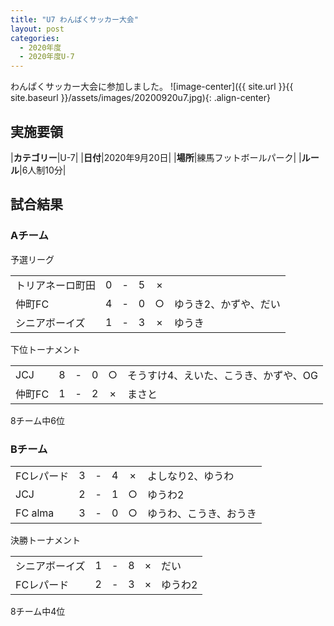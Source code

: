 ```yaml
---
title: "U7 わんぱくサッカー大会"
layout: post
categories:
  - 2020年度
  - 2020年度U-7
---
```


わんぱくサッカー大会に参加しました。
![image-center]({{ site.url }}{{ site.baseurl }}/assets/images/20200920u7.jpg){: .align-center}

## 実施要領

|**カテゴリー**|U-7|
|**日付**|2020年9月20日|
|**場所**|練馬フットボールパーク|
|**ルール**|6人制10分|


## 試合結果

### Aチーム

予選リーグ

|            |    |   |    |         |    |
|:-----------|:--:|:-:|:--:|:--:|:--------|
|トリアネーロ町田|    0| - |   5|×||
|仲町FC|    4| - |   0|○|ゆうき2、かずや、だい|
|シニアボーイズ|    1| - |   3|×|ゆうき|

下位トーナメント

|            |    |   |    |         |    |
|:-----------|:--:|:-:|:--:|:--:|:--------|
|JCJ|    8| - |   0|○|そうすけ4、えいた、こうき、かずや、OG|
|仲町FC|    1| - |   2|×|まさと|

8チーム中6位

### Bチーム

|            |    |   |    |         |    |
|:-----------|:--:|:-:|:--:|:--:|:--------|
|FCレパード|    3| - |   4|×|よしなり2、ゆうわ|
|JCJ|    2| - |   1|○|ゆうわ2|
|FC alma|    3| - |   0|○|ゆうわ、こうき、おうき|

決勝トーナメント

|            |    |   |    |         |    |
|:-----------|:--:|:-:|:--:|:--:|:--------|
|シニアボーイズ|    1| - |   8|×|だい|
|FCレパード|    2| - |   3|×|ゆうわ2|


8チーム中4位
